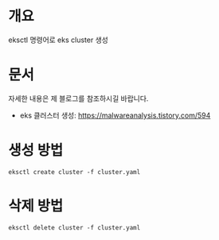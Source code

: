# 개요
eksctl 명령어로 eks cluster 생성

# 문서
자세한 내용은 제 블로그를 참조하시길 바랍니다.
* eks 클러스터 생성: https://malwareanalysis.tistory.com/594

# 생성 방법
```shell
eksctl create cluster -f cluster.yaml
```

# 삭제 방법
```shell
eksctl delete cluster -f cluster.yaml
```